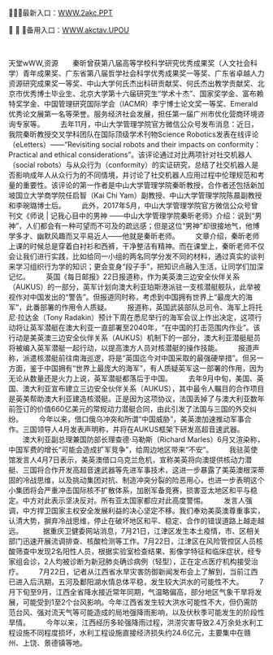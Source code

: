 <p>
	💖💖💖最新入口：<a href="http://www.baidu.com/link?url=6MA2SWnO3Raqke39an_0PUxosM6ZrUGzi1BN9tNnlPW&wd">WWW.2akc.PPT</a> 
	<p>
		🏯
🏯
🏯备用入口：<a href="http://www.baidu.com/link?url=6MA2SWnO3Raqke39an_0PUxosM6ZrUGzi1BN9tNnlPW&wd">WWW.akctav.UPOU</a> 
	</p>
	<p>
		<br />
	</p>
	<p>
		天堂wWW,资源　　秦昕曾获第八届高等学校科学研究优秀成果奖（人文社会科学）青年成果奖、广东省第八届哲学社会科学优秀成果奖一等奖、广东省卓越人力资源研究成果奖一等奖、中山大学何氏杰出科研贡献奖、何氏杰出教学贡献奖、北京市优秀博士毕业生、北京大学第十六届研究生“学术十杰”、国家奖学金、富布赖特奖学金、中国管理研究国际学会（IACMR）李宁博士论文奖一等奖、Emerald优秀论文展第一名等荣誉。服务经济社会发展，担任第一届广州市优化营商环境咨询专家等。
　　去年11月，中山大学管理学院官方微信公众号发布消息：近日，我院秦昕教授交叉学科团队在国际顶级学术刊物Science Robotics发表在线评论（eLetters）——“Revisiting social robots and their impacts on conformity： Practical and ethical considerations”。该评论通过对比两项针对社交机器人（social robots）与从众行为（conformity）的实证研究，总结了社交机器人是否影响成年人从众行为的不同情境，并讨论了社交机器人应用过程中伦理规范和考量的重要性。该评论的第一作者是中山大学管理学院秦昕教授，合作者还包括新加坡国立大学商学院任启智（Kai Chi Yam）副教授、中山大学管理学院陈晨副教授和李琬璐博士后。
　　此外，2017年5月，中山大学管理学院官方微信公众号曾刊文《师说 | 记我心目中的男神 ——中山大学管理学院秦昕老师》介绍：说到“男神”，人们都会有一种可望而不可及的疏远感；但是这位“男神”却很接地气，他博学多才、幽默风趣而又平易近人——他就是秦昕老师。
　　文章介绍，秦昕老师上课的时候总是穿着白衬衫和西裤，干净整洁有精神。而在课堂上，秦昕老师不仅会让我们进行实践，比如给同一小组的两名同学分发不同的材料，通过真实的谈判来学习组织行为学的知识；更会变身“段子手”，把知识点融入生活，让同学们加深记忆。
　　英国《每日邮报》22日报道称，作为美英澳三边安全伙伴关系（AUKUS）的一部分，英军计划向澳大利亚珀斯港派驻一支核潜艇舰队，此举被视作对中国发出的“警告”。但报道同时称，考虑到中国拥有世界上“最庞大的海军”，此番部署的作用令人质疑。
　　报道称，英国武装部队总司令、海军上将托尼·拉达金（Tony Radakin）预计下周在悉尼举行的海军会议上作出决定，这项行动将让英军潜艇在澳大利亚一直部署至2040年，“在中国的打击范围内作业”。该行动是美英澳三边安全伙伴关系（AUKUS）机制下的一部分，澳大利亚潜艇艇员将被编入英军潜艇一起行动，以提高澳方人员对核潜艇的操作技能。
　　报道声称，派遣核潜艇前往南海巡逻，将是“英国迄今对中国采取的最强硬举措”。但另一方面，<font cms-style="strong-Bold">鉴于中国拥有“世界上最庞大的海军”，有人质疑英军这一部署的作用，因为无论从数量还是火力上说，英军潜艇都落后于中国。</font>
　　去年9月中旬，美国、英国、澳大利亚宣布建立三边安全伙伴关系（AUKUS），其中最令人瞩目的合作项目是英美帮助澳大利亚建造核潜艇。正是因为这项协议，法国丢掉了与澳大利亚数年前签订的价值660亿美元的常规动力潜艇合同，由此引发了法国与三国的外交纠纷。
　　今年以来，借口俄乌冲突和所谓“中国威胁”，美英澳加速推动军事合作。三国领导人4月发表声明称，并将在AUKUS框架下研发高超音速武器。
　　澳大利亚副总理兼国防部长理查德·马勒斯（Richard Marles）6月又渲染称，中国军费的增长“可能会造成扩军竞争”，给周边地区带来“不安”。
　　我驻英使馆发言人4月7日表示，美英澳借口乌克兰危机，宣称美英将向澳提供核动力潜艇、三国将合作开发高超音速武器等先进军事技术，这进一步暴露了美英澳根深蒂固的冷战思维，以及挑动集团对抗、制造冲突分裂的险恶用心，也进一步表明这个小集团将会严重冲击国际核不扩散体系，加剧军备竞赛，损害亚太地区和平与稳定。中方对此表示坚决反对。所有亚太国家都应对此高度警惕。
　　发言人强调，中方捍卫国家主权安全发展利益的决心坚定不移。我们奉劝美英澳尊重事实，认清大势，摒弃冷战思维，停止在破坏地区和平、稳定、合作的错误道路上越走越远。&nbsp;&nbsp;
　　据重庆卫健委网站消息，7月21日，江津区发生本土疫情，市、区相关部门迅速开展流调排查、核酸检测等工作。7月22日，江津区在风险管控区人员核酸筛查中发现2名阳性人员，根据实验室检查结果、影像学特征和临床症状，经专家组会诊，2人均被诊断为新冠肺炎确诊病例（轻型），正在定点医疗机构接受治疗。
　　7月22日，记者从江西省水旱灾害防御新闻发布会上了解到，<font cms-style="strong-Bold">当前江西已进入后汛期，五河及鄱阳湖水情总体平稳，发生较大洪水的可能性不大。</font>
　　7月下旬至9月，江西全省降水接近常年同期，气温略偏高，部分地区气象干旱将发展，可能受到1至2个台风影响。今年江西省发生较大洪水可能性不大，但仍需防范台风、强对流天气等可能造成的局地强降雨影响，以及伏秋季可能发生的阶段性旱情。
　　今年以来，江西经历多轮强降雨过程，洪涝灾害导致2.4万余处水利工程设施不同程度损坏，水利工程设施直接经济损失约24.6亿元，主要集中在赣州、上饶、景德镇等地。
	</p>

